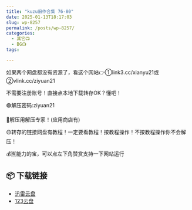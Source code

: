 ```yaml
---
title: "kuzu旧作合集 76-80"
date: 2025-01-13T18:17:03
slug: wp-8257
permalink: /posts/wp-8257/
categories:
  - 其它📺
  - BG📺
tags:

---
```


如果两个网盘都没有资源了，看这个网站👉①link3.cc/xianyu21或②vlink.cc/ziyuan21

不需要注册账号！直接点本地下载转存OK？懂吧！

🟢解压密码:ziyuan21

🔵解压用解压专家！(应用商店有)

🟡转存的链接网盘有教程！一定要看教程！按教程操作！不按教程操作你不会解压！

💰🈶能力的宝，可以点左下角赞赏支持一下网站运行

## 📦 下载链接
- [迅雷云盘](https://blziyuan21.com/pay-download/8257?key=a4c0730f64&down_id=0)
- [123云盘](https://blziyuan21.com/pay-download/8257?key=a4c0730f64&down_id=1)

